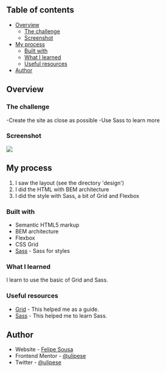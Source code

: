 ## Table of contents

- [Overview](#overview)
  - [The challenge](#the-challenge)
  - [Screenshot](#screenshot)
- [My process](#my-process)
  - [Built with](#built-with)
  - [What I learned](#what-i-learned)
  - [Useful resources](#useful-resources)
- [Author](#author)


## Overview

### The challenge

  -Create the site as close as possible
  -Use Sass to learn more

### Screenshot

![](./assets/images/my-result.png)


## My process

1. I saw the layout (see the directory 'design')
2. I did the HTML with BEM architecture
3. I did the style with Sass, a bit of Grid and Flexbox

### Built with

- Semantic HTML5 markup
- BEM architecture
- Flexbox
- CSS Grid
- [Sass](https://sass-lang.com/) - Sass for styles

### What I learned

I learn to use the basic of Grid and Sass.

### Useful resources

- [Grid](https://developer.mozilla.org/pt-BR/docs/Web/CSS/grid) - This helped me as a guide.
- [Sass](https://www.w3schools.com/sass/) - This helped me to learn Sass.

## Author

- Website - [Felipe Sousa](https://www.github/.com/ulipese)
- Frontend Mentor - [@ulipese](https://www.frontendmentor.io/profile/ulipese)
- Twitter - [@ulipese](https://www.twitter.com/ulipese)
